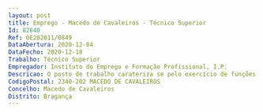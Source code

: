 ```yaml
--- 
layout: post
title: Emprego - Macedo de Cavaleiros - Técnico Superior
Id: 82640
Ref: OE202011/0849
DataAbertura: 2020-12-04
DataFecho: 2020-12-18
Trabalho: Técnico Superior
Empregador: Instituto do Emprego e Formação Profissional, I.P.
Descricao: O posto de trabalho carateriza se pelo exercício de funções na categoria de Técnico Superior, tal como descrito no anexo a que se refere o n.º 2 do artigo 88.º da Lei nº 35 2014, de 20 de junho, nomeadamente o técnico será responsável pela elaboração de documentos técnicos nas diferentes áreas inerentes à manutenção dos edifícios, apreciação e elaboração de pareceres técnicos sobre projetos de instalações, equipamentos e sistemas elétricos, sistemas de segurança integrada, elaboração de documentos técnicos para processos de contratação pública de serviços associados a obras e manutenções, apreciação e elaboração de pareceres sobre as correspondestes propostas  orientação das intervenções de manutenção e reabilitação de espaços decorrentes das exigências de funcionamento dos serviços, intervenção  ao nível das condições de segurança dos edifícios e medidas de autoproteção  intervenção como técnico ao nível das medidas de ativas de emprego.
CodigoPostal: 2340-202 MACEDO DE CAVALEIROS
Concelho: Macedo de Cavaleiros
Distrito: Bragança
--- 
```

